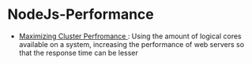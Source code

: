 # NodeJs-Performance

* [Maximizing Cluster Perfromance ](https://github.com/Syed007Hassan/NodeJs-Performance/tree/69dabf9ae8c2f96e53baee4f383aff521882e357):
  Using the amount of logical cores available on a system, increasing the performance of web servers so that the response time can be lesser
